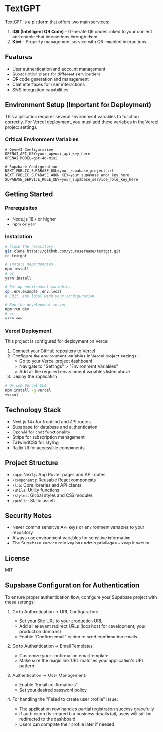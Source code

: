 # TextGPT

TextGPT is a platform that offers two main services:

1. **IQR (Intelligent QR Code)** - Generate QR codes linked to your content and enable chat interactions through them.
2. **Kiwi** - Property management service with QR-enabled interactions.

## Features

- User authentication and account management
- Subscription plans for different service tiers
- QR code generation and management
- Chat interfaces for user interactions
- SMS integration capabilities

## Environment Setup (Important for Deployment)

This application requires several environment variables to function correctly. For Vercel deployment, you must add these variables in the Vercel project settings.

### Critical Environment Variables

```
# OpenAI Configuration
OPENAI_API_KEY=your_openai_api_key_here
OPENAI_MODEL=gpt-4o-mini

# Supabase Configuration
NEXT_PUBLIC_SUPABASE_URL=your_supabase_project_url
NEXT_PUBLIC_SUPABASE_ANON_KEY=your_supabase_anon_key_here
SUPABASE_SERVICE_ROLE_KEY=your_supabase_service_role_key_here
```

## Getting Started

### Prerequisites

- Node.js 18.x or higher
- npm or yarn

### Installation

```bash
# Clone the repository
git clone https://github.com/yourusername/textgpt.git
cd textgpt

# Install dependencies
npm install
# or
yarn install

# Set up environment variables
cp .env.example .env.local
# Edit .env.local with your configuration

# Run the development server
npm run dev
# or
yarn dev
```

### Vercel Deployment

This project is configured for deployment on Vercel.

1. Connect your GitHub repository to Vercel
2. Configure the environment variables in Vercel project settings:
   - Go to your Vercel project dashboard
   - Navigate to "Settings" > "Environment Variables"
   - Add all the required environment variables listed above
3. Deploy the application

```bash
# Or use Vercel CLI
npm install -g vercel
vercel
```

## Technology Stack

- Next.js 14+ for frontend and API routes
- Supabase for database and authentication
- OpenAI for chat functionality
- Stripe for subscription management
- TailwindCSS for styling
- Radix UI for accessible components

## Project Structure

- `/app`: Next.js App Router pages and API routes
- `/components`: Reusable React components
- `/lib`: Core libraries and API clients
- `/utils`: Utility functions
- `/styles`: Global styles and CSS modules
- `/public`: Static assets

## Security Notes

- Never commit sensitive API keys or environment variables to your repository
- Always use environment variables for sensitive information
- The Supabase service role key has admin privileges - keep it secure

## License

[MIT](LICENSE)

## Supabase Configuration for Authentication

To ensure proper authentication flow, configure your Supabase project with these settings:

1. Go to Authentication → URL Configuration:
   - Set your Site URL to your production URL
   - Add all relevant redirect URLs (localhost for development, your production domains)
   - Enable "Confirm email" option to send confirmation emails

2. Go to Authentication → Email Templates:
   - Customize your confirmation email template
   - Make sure the magic link URL matches your application's URL pattern

3. Authentication → User Management:
   - Enable "Email confirmations" 
   - Set your desired password policy

4. For handling the "Failed to create user profile" issue:
   - The application now handles partial registration success gracefully
   - If auth record is created but business details fail, users will still be redirected to the dashboard
   - Users can complete their profile later if needed
